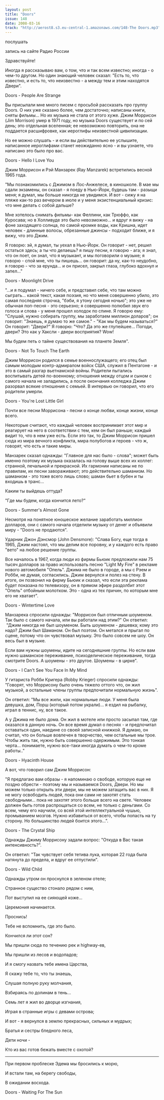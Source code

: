 ```yaml
---
layout: post
title: "Doors"
issue: 148
date: 2008-03-16
track: "http://aerost8.s3.eu-central-1.amazonaws.com/148-The Doors.mp3"
---
```


послушать

запись на сайте Радио России

Здравствуйте!

Иногда я рассказываю вам, о том, что и так всем известно; иногда - о чем-то другом. Но один знающий человек сказал: "Есть то, что известно, и есть то, что неизвестно - а между тем и этим находятся Двери".

Doors - People Are Strange

Вы присылали мне много писем с просьбой рассказать про группу Doors. О них уже сказано более, чем достаточно; написаны книги, сняты фильмы... Но их музыка не стала от этого хуже. Джим Моррисон (Jim Morrison) умер в 1971 году, но музыка Doors существует и по сей день; это отдельная вселенная; ее невозможно повторить, она не поддается расшифровке, как иероглифы неизвестной цивилизации.

Но ее можно слушать - и если вы действительно ее услышите, написанное иероглифами станет неожиданно ясно - и вы узнаете, что написано это было про вас.

Doors - Hello I Love You

Джим Моррисон и Рэй Манзарек (Ray Manzarek) встретились весной 1965 года.

"Мы познакомились с Джимом в Лос-Анжелесе, в киношколе. В мае мы сдали экзамены, он сказал - я поеду в Нью-Йорк, будешь там - разыщи меня; я думал, мы больше никогда не увидимся. И вот - сижу я на пляже как-то раз вечером в июле и у меня экзистенциальный кризис: что мне делать с собой дальше?

Мне хотелось снимать фильмы- как Феллини, как Трюффо, как Куросава; но в Холливуде это было невозможно... и вдруг я вижу - на фоне заходящего солнца, по самой кромке воды, как Кришна, идет человек - длинные волосы, обрезанные джинсы - подходит ближе, и я вижу, что это Джим.

Я говорю: эй, я думал, ты уехал в Нью-Йорк. Он говорит - нет, решил остаться здесь; а ты что делаешь? я пишу песни, я говорю - ага; я знал, что он поет, он знал, что я музыкант, и мы поговорили о музыке; я говорю - спой мне, что ты пишешь... он говорит: да ну, как-то неудобно, я говорю - что за ерунда... и он присел, закрыл глаза, глубоко вдохнул и запел..."

Doors - Moonlight Drive

"...и я подумал - ничего себе, и представил себе, что там можно сыграть... какой текст, какая поэзия, но что меня совершенно убило, это самая последняя строчка, "бэби, я утону сегодня ночью"; это уже не обычная поп-песня - это серьезно; я совершенно полюбил звук его голоса и слова - у меня прошел холодок по спине. Я говорю ему: "Слушай, нужно собирать группу, мы заработаем миллион доларов"; он говорит: "Знаешь, я думаю то же самое." - "Как мы будем называться?" Он говорит: "Двери?" Я говорю: "Что? Да это же глупейшее... Погоди, двери? Это как у Хаксли - двери восприятия? Wow!

Мы будем петь о тайне существования на планете Земля".

Doors - Not To Touch The Earth

Джим Моррисон родился в семье военнослужащего; его отец был самым молодым контр-адмиралом войск США, служил в Пентагоне - и это в самый разгар вьетнамской войны. Родители пытались воспитывать детей по-военному; отношения между отцом и сыном с самого начала не заладились, а после окончания колледжа Джим разорвал всякие отношения с семьей. В интервью он говорил, что его родители умерли.

Doors - You're Lost Little Girl

Почти все песни Моррисона - песни о конце любви, конце жизни, конце всего.

Некоторые считают, что каждый человек воспринимает этот мир и реагирует на него в соответствии с тем, кем он был раньше; каждый видит то, что в нем уже есть. Если это так, то Джим Моррисон пришел сюда из мира вечного конфликта, мира полубогов и героев - что ж, говорят, что есть и такие миры.

Манзарек сказал однажды: "Главное для нас было - слова"; может быть именно поэтому их музыка оказалась на голову выше всех их коллег: странной, печальной и прекрасной. Их гармонии написаны не по правилам, их песни завораживают; это действительно шаманизм. Но шаманизм - это тоже всего лишь слово; шаман бьет в бубен и ты входишь в транс...

Каким ты выйдешь оттуда?

"Где мы будем, когда кончится лето?"

Doors - Summer's Almost Gone

Несмотря на понятное юношеское желание заработать миллион долларов, они с самого начала отделили музыку от денег и объявили миру - "Doors не продаются".

Ударник Джон Дэнсмор (John Densmore): "Слава Богу, еще тогда в 1965, Джим настоял, что мы делим все поровну, и у каждого есть право "вето" на любое решение группы.

Все началось в 1967, когда люди из фирмы Бьюик предложили нам 75 тысяч долларов за право использовать песню "Light My Fire" в рекламе нового автомобиля "Опель". Джима не было в городе, а мы с Рэем и Робби, не думая, согласились. Джим вернулся и полез на стену. В итоге, он позвонил на фирму Бьюик и сказал, что если эта реклама будет показана по телевизору, он в прямом эфире раздолбит этот "Опель" отбойным молотком. Это - одна из тех причин, по которым мне его не хватает".

Doors - Wintertime Love

Манзарека спросили однажды: "Моррисон был отличным шоуменом. Так было с самого начала, или вы работали над этим?" Он ответил:  "Джим никогда не был шоуменом. Быть шоуменом - дешевка; кому это надо? Джим был Шаманом. Он был поэтом. Он метался и прыгал по сцене, потому что он чувствовал музыку. Это было совсем не шоу. Он весь был в музыке.

Если вам нужны шоумены, идите на сегодняшние группы. Но если вам нужно шаманское переживание, психоделическое переживание, тогда смотрите Doors. А шоумены - это другое. Шоумены - в цирке".

Doors - I Can't See You Face In My Mind

У гитариста Робби Кригера (Robby Krieger) спросили однажды: "Говорят, что Моррисону было очень тяжело оттого что, он жил музыкой, а остальные члены группы предпочитали нормальную жизнь".

Он ответил: "Мы все жили, как нормальные люди. У меня была девушка, дом, Порш (который потом украли)... я ездил на рыбалку, играл в теннис, ну, все такое.

А у Джима не было дома. Он жил в мотеле или просто засыпал там, где оказался в данную ночь. Он все время думал о песнях - и предпочитал оставаться один, наедине со своей записной книжкой. Я думаю, он считал, что он больше вовлечен в творчество, чем остальные мы трое. Чтобы жить так, нужно быть совершенно одержимым. Это тонкая черта... понимаете, нужно все-таки иногда думать о чем-то кроме работы.."

Doors - Hyacinth House

А вот, что говорил сам Джим Моррисон:

"Я предлагаю вам образы - я напоминаю о свободе, которую еще не поздно обрести - поэтому мы и называемся Doors, Двери. Но мы можем только открыть эти двери, мы не можем затащить вас в них. Я не могу освободить людей, пока они сами не захотят стать свободными... пока не захотят этого больше всего на свете. Человек должен быть готов распрощаться со всем, не только с деньгами. Со всем, чему его научили, со всей этой интеллектуальной чушью, промыванием мозгов. Нужно избавиться от всего, чтобы попасть на ту сторону. Но большинство людей боится этого...".

Doors - The Crystal Ship

Однажды Джиму Моррисону задали вопрос: "Откуда в Вас такая интенсивность?".

Он ответил: "Так чувствует себя тетива лука, которая 22 года была натянута до предела, и вдруг ее отпустили".

Doors - Wild Child

Однажды утром он проснулся в зеленом отеле;

Странное существо стонало рядом с ним,

Пот выступил на ее сияющей коже...

Церемония начинается.

Проснись!

Тебе не вспомнить, где это было.

Кончился ли этот сон?

Мы пришли сюда по течению рек и highway-ев,

Мы пришли из лесов и водопадов;

И я смогу назвать тебе имена Царства,

Я скажу тебе то, что ты знаешь,

Слушая полную руку молчания,

Взбираясь по долинам в тень...

Семь лет я жил во дворце изгнания,

Играя в странные игры с девами острова;

И вот - я вернулся в землю прекрасных, сильных и мудрых;

Братья и сестры бледного леса,

Дети ночи -

Кто из вас готов бежать вместе с охотой?

***

При первом проблеске Эдема мы бросились к морю,

И встали там, на берегу свободы,

В ожидании восхода.

Doors - Waiting For The Sun
